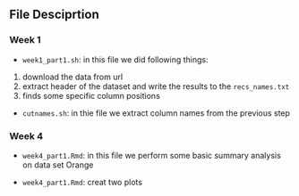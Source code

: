 ## File Desciprtion

### Week 1
* `week1_part1.sh`: in this file we did following things:
1. download the data from url
2. extract header of the dataset and  write the results to the `recs_names.txt`
3. finds some specific column positions

* `cutnames.sh`: in thie file we extract column names from the previous step

### Week 4

* `week4_part1.Rmd`: in this file we perform some basic summary analysis on data set Orange

* `week4_part1.Rmd`: creat two plots 


